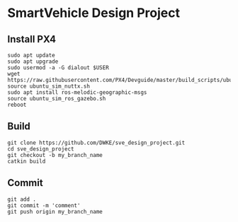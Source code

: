 SmartVehicle Design Project
===================

Install PX4
------------------
```
sudo apt update   
sudo apt upgrade   
sudo usermod -a -G dialout $USER   
wget https://raw.githubusercontent.com/PX4/Devguide/master/build_scripts/ubuntu_sim_nuttx.sh   
source ubuntu_sim_nuttx.sh   
sudo apt install ros-melodic-geographic-msgs   
source ubuntu_sim_ros_gazebo.sh   
reboot   
```

Build
------------------
```
git clone https://github.com/DWKE/sve_design_project.git   
cd sve_design_project   
git checkout -b my_branch_name   
catkin build   
```

Commit
------------------
```
git add .   
git commit -m 'comment'   
git push origin my_branch_name   
```
